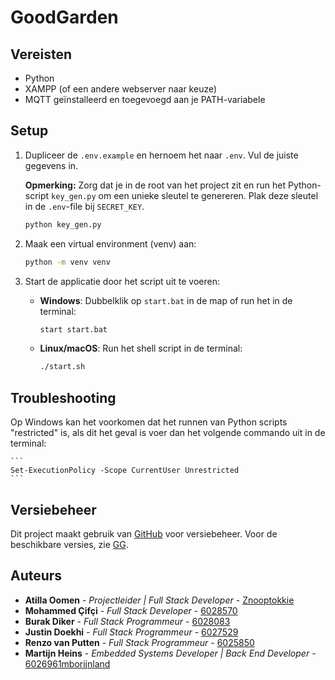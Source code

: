 # GoodGarden

## Vereisten

* Python
* XAMPP (of een andere webserver naar keuze)
* MQTT geïnstalleerd en toegevoegd aan je PATH-variabele

## Setup

1. Dupliceer de `.env.example` en hernoem het naar `.env`. Vul de juiste gegevens in.

    **Opmerking:** Zorg dat je in de root van het project zit en run het Python-script `key_gen.py` om een unieke sleutel te genereren. Plak deze sleutel in de `.env`-file bij `SECRET_KEY`.

    ```bash
    python key_gen.py
    ```

2. Maak een virtual environment (venv) aan:

    ```bash
    python -m venv venv
    ```

3. Start de applicatie door het script uit te voeren:

    - **Windows**:
      Dubbelklik op `start.bat` in de map of run het in de terminal:

      ```bash
      start start.bat
      ```

    - **Linux/macOS**:
      Run het shell script in de terminal:

      ```bash
      ./start.sh
      ```

## Troubleshooting

Op Windows kan het voorkomen dat het runnen van Python scripts "restricted" is, als dit het geval is voer dan het volgende commando uit in de terminal:  

    ```
    Set-ExecutionPolicy -Scope CurrentUser Unrestricted
    ```

## Versiebeheer

Dit project maakt gebruik van [GitHub](https://github.com) voor versiebeheer. Voor de beschikbare versies, zie [GG](https://github.com/Znooptokkie/GG).

## Auteurs

* **Atilla Oomen** - *Projectleider | Full Stack Developer* - [Znooptokkie](https://github.com/Znooptokkie)
* **Mohammed Çifçi** - *Full Stack Developer* - [6028570](https://github.com/6028570)
* **Burak Diker** - *Full Stack Programmeur* - [6028083](https://github.com/6028083)
* **Justin Doekhi** - *Full Stack Programmeur* - [6027529](https://github.com/6027529)
* **Renzo van Putten** - *Full Stack Programmeur* - [6025850](https://github.com/6025850)
* **Martijn Heins** - *Embedded Systems Developer | Back End Developer* - [6026961mborijnland](https://github.com/6026961mborijnland)

